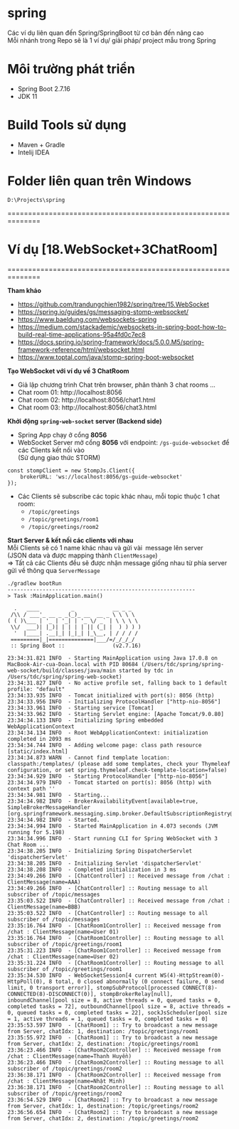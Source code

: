 # spring
Các ví dụ liên quan đến Spring/SpringBoot từ cơ bản đến nâng cao<br/>
Mỗi nhánh trong Repo sẽ là 1 ví dụ/ giải pháp/ project mẫu trong Spring

# Môi trường phát triển
- Spring Boot 2.7.16
- JDK 11

# Build Tools sử dụng
- Maven + Gradle
- Intelij IDEA

# Folder liên quan trên Windows
```
D:\Projects\spring
```

==============================================================

# Ví dụ [18.WebSocket+3ChatRoom]
==============================================================

**Tham khảo**
- https://github.com/trandungchien1982/spring/tree/15.WebSocket
- https://spring.io/guides/gs/messaging-stomp-websocket/
- https://www.baeldung.com/websockets-spring
- https://medium.com/stackademic/websockets-in-spring-boot-how-to-build-real-time-applications-95a4fd0c7ec8
- https://docs.spring.io/spring-framework/docs/5.0.0.M5/spring-framework-reference/html/websocket.html
- https://www.toptal.com/java/stomp-spring-boot-websocket

**Tạo WebSocket với ví dụ về 3 ChatRoom**
- Giả lập chương trình Chat trên browser, phân thành 3 chat rooms ...
- Chat room 01: http://localhost:8056
- Chat room 02: http://localhost:8056/chat1.html
- Chat room 03: http://localhost:8056/chat3.html

**Khởi động `spring-web-socket` server (Backend side)**<br/>
- Spring App chạy ở cổng **8056**
- WebSocket Server mở cổng **8056** với endpoint: `/gs-guide-websocket` để các Clients kết nối vào<br/>
  (Sử dụng giao thức STORM)
```shell
const stompClient = new StompJs.Client({
    brokerURL: 'ws://localhost:8056/gs-guide-websocket'
});
```

- Các Clients sẽ subscribe các topic khác nhau, mỗi topic thuộc 1 chat room: 
  - `/topic/greetings`
  - `/topic/greetings/room1`
  - `/topic/greetings/room2`

**Start Server & kết nối các clients với nhau**<br/>
Mỗi Clients sẽ có 1 name khác nhau và gửi vài` `message lên server <br/>
(JSON data và được mapping thành `ClientMessage`)<br/>
=> Tất cả các Clients đều sẽ được nhận message giống nhau từ phía server gửi về thông qua `ServerMessage`
```shell
./gradlew bootRun
-----------------------------------------------------------
> Task :MainApplication.main()

  .   ____          _            __ _ _
 /\\ / ___'_ __ _ _(_)_ __  __ _ \ \ \ \
( ( )\___ | '_ | '_| | '_ \/ _` | \ \ \ \
 \\/  ___)| |_)| | | | | || (_| |  ) ) ) )
  '  |____| .__|_| |_|_| |_\__, | / / / /
 =========|_|==============|___/=/_/_/_/
 :: Spring Boot ::               (v2.7.16)

23:34:31.821 INFO  - Starting MainApplication using Java 17.0.8 on MacBook-Air-cua-Doan.local with PID 80684 (/Users/tdc/spring/spring-web-socket/build/classes/java/main started by tdc in /Users/tdc/spring/spring-web-socket)
23:34:31.827 INFO  - No active profile set, falling back to 1 default profile: "default"
23:34:33.935 INFO  - Tomcat initialized with port(s): 8056 (http)
23:34:33.956 INFO  - Initializing ProtocolHandler ["http-nio-8056"]
23:34:33.961 INFO  - Starting service [Tomcat]
23:34:33.962 INFO  - Starting Servlet engine: [Apache Tomcat/9.0.80]
23:34:34.133 INFO  - Initializing Spring embedded WebApplicationContext
23:34:34.134 INFO  - Root WebApplicationContext: initialization completed in 2093 ms
23:34:34.744 INFO  - Adding welcome page: class path resource [static/index.html]
23:34:34.873 WARN  - Cannot find template location: classpath:/templates/ (please add some templates, check your Thymeleaf configuration, or set spring.thymeleaf.check-template-location=false)
23:34:34.929 INFO  - Starting ProtocolHandler ["http-nio-8056"]
23:34:34.979 INFO  - Tomcat started on port(s): 8056 (http) with context path ''
23:34:34.981 INFO  - Starting...
23:34:34.982 INFO  - BrokerAvailabilityEvent[available=true, SimpleBrokerMessageHandler [org.springframework.messaging.simp.broker.DefaultSubscriptionRegistry@795f5d51]]
23:34:34.982 INFO  - Started.
23:34:34.994 INFO  - Started MainApplication in 4.073 seconds (JVM running for 5.198)
23:34:34.996 INFO  - Start running CLI for Spring WebSocket with 3 Chat Room ...
23:34:38.205 INFO  - Initializing Spring DispatcherServlet 'dispatcherServlet'
23:34:38.205 INFO  - Initializing Servlet 'dispatcherServlet'
23:34:38.208 INFO  - Completed initialization in 3 ms
23:34:49.266 INFO  - [ChatController] :: Received message from /chat : ClientMessage(name=AAA)
23:34:49.266 INFO  - [ChatController] :: Routing message to all subscriber of /topic/messages
23:35:03.522 INFO  - [ChatController] :: Received message from /chat : ClientMessage(name=BBB)
23:35:03.522 INFO  - [ChatController] :: Routing message to all subscriber of /topic/messages
23:35:16.764 INFO  - [ChatRoom1Controller] :: Received message from /chat : ClientMessage(name=User 01)
23:35:16.764 INFO  - [ChatRoom1Controller] :: Routing message to all subscriber of /topic/greetings/room1
23:35:31.223 INFO  - [ChatRoom1Controller] :: Received message from /chat : ClientMessage(name=User 02)
23:35:31.224 INFO  - [ChatRoom1Controller] :: Routing message to all subscriber of /topic/greetings/room1
23:35:34.530 INFO  - WebSocketSession[4 current WS(4)-HttpStream(0)-HttpPoll(0), 8 total, 0 closed abnormally (0 connect failure, 0 send limit, 0 transport error)], stompSubProtocol[processed CONNECT(8)-CONNECTED(8)-DISCONNECT(0)], stompBrokerRelay[null], inboundChannel[pool size = 8, active threads = 0, queued tasks = 0, completed tasks = 72], outboundChannel[pool size = 8, active threads = 0, queued tasks = 0, completed tasks = 22], sockJsScheduler[pool size = 1, active threads = 1, queued tasks = 0, completed tasks = 0]
23:35:53.597 INFO  - [ChatRoom1] :: Try to broadcast a new message from Server, chatIdx: 1, destination: /topic/greetings/room1
23:35:55.972 INFO  - [ChatRoom1] :: Try to broadcast a new message from Server, chatIdx: 2, destination: /topic/greetings/room1
23:36:23.466 INFO  - [ChatRoom2Controller] :: Received message from /chat : ClientMessage(name=Thanh Huyền)
23:36:23.466 INFO  - [ChatRoom2Controller] :: Routing message to all subscriber of /topic/greetings/room2
23:36:38.171 INFO  - [ChatRoom2Controller] :: Received message from /chat : ClientMessage(name=Nhật Minh)
23:36:38.171 INFO  - [ChatRoom2Controller] :: Routing message to all subscriber of /topic/greetings/room2
23:36:54.529 INFO  - [ChatRoom2] :: Try to broadcast a new message from Server, chatIdx: 1, destination: /topic/greetings/room2
23:36:56.654 INFO  - [ChatRoom2] :: Try to broadcast a new message from Server, chatIdx: 2, destination: /topic/greetings/room2

```
